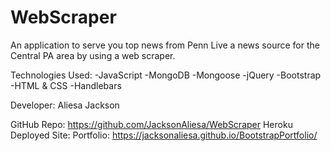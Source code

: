 # WebScraper

An application to serve you top news from Penn Live a news source for the Central PA area by using a web scraper.


Technologies Used: 
-JavaScript
-MongoDB
-Mongoose
-jQuery
-Bootstrap
-HTML & CSS
-Handlebars


Developer:
Aliesa Jackson

GitHub Repo: https://github.com/JacksonAliesa/WebScraper
Heroku Deployed Site: 
Portfolio: https://jacksonaliesa.github.io/BootstrapPortfolio/

